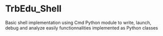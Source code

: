 # TrbEdu_Shell
 Basic shell implementation using Cmd Python module to write, launch, debug and analyze easily functionnalities implemented as Python classes
